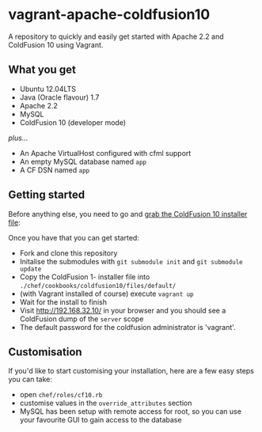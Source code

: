 vagrant-apache-coldfusion10
===========================

A repository to quickly and easily get started with Apache 2.2 and ColdFusion 10 using Vagrant.

What you get
------------

- Ubuntu 12.04LTS
- Java (Oracle flavour) 1.7
- Apache 2.2
- MySQL
- ColdFusion 10 (developer mode)

*plus...*

- An Apache VirtualHost configured with cfml support
- An empty MySQL database named `app`
- A CF DSN named `app`

Getting started
---------------

Before anything else, you need to go and [grab the ColdFusion 10 installer file](https://e05ac1a30afa93e642cc134035af0ab2babf7ac5.googledrive.com/host/0B-P1-Q_5RyjoMHZ2ZEtieXZjZG8/AdobeColdFusion/10.0.0/ColdFusion_10_WWEJ_linux64.bin):

Once you have that you can get started:

- Fork and clone this repository
- Initalise the submodules with `git submodule init` and `git submodule update`
- Copy the ColdFusion 1- installer file into `./chef/cookbooks/coldfusion10/files/default/`
- (with Vagrant installed of course) execute `vagrant up`
- Wait for the install to finish
- Visit http://192.168.32.10/ in your browser and you should see a ColdFusion dump of the `server` scope
- The default password for the coldfusion administrator is 'vagrant'.

Customisation
-------------

If you'd like to start customising your installation, here are a few easy steps you can take:

- open `chef/roles/cf10.rb`
- customise values in the `override_attributes` section
- MySQL has been setup with remote access for root, so you can use your favourite GUI to gain access to the database

